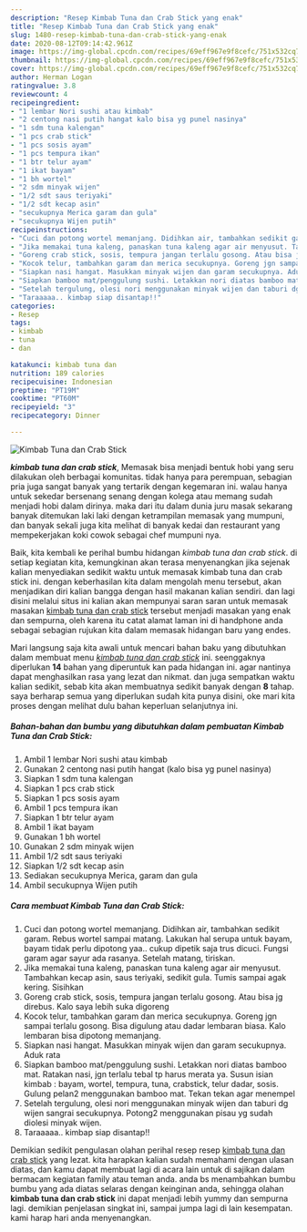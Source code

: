```yaml
---
description: "Resep Kimbab Tuna dan Crab Stick yang enak"
title: "Resep Kimbab Tuna dan Crab Stick yang enak"
slug: 1480-resep-kimbab-tuna-dan-crab-stick-yang-enak
date: 2020-08-12T09:14:42.961Z
image: https://img-global.cpcdn.com/recipes/69eff967e9f8cefc/751x532cq70/kimbab-tuna-dan-crab-stick-foto-resep-utama.jpg
thumbnail: https://img-global.cpcdn.com/recipes/69eff967e9f8cefc/751x532cq70/kimbab-tuna-dan-crab-stick-foto-resep-utama.jpg
cover: https://img-global.cpcdn.com/recipes/69eff967e9f8cefc/751x532cq70/kimbab-tuna-dan-crab-stick-foto-resep-utama.jpg
author: Herman Logan
ratingvalue: 3.8
reviewcount: 4
recipeingredient:
- "1 lembar Nori sushi atau kimbab"
- "2 centong nasi putih hangat kalo bisa yg punel nasinya"
- "1 sdm tuna kalengan"
- "1 pcs crab stick"
- "1 pcs sosis ayam"
- "1 pcs tempura ikan"
- "1 btr telur ayam"
- "1 ikat bayam"
- "1 bh wortel"
- "2 sdm minyak wijen"
- "1/2 sdt saus teriyaki"
- "1/2 sdt kecap asin"
- "secukupnya Merica garam dan gula"
- "secukupnya Wijen putih"
recipeinstructions:
- "Cuci dan potong wortel memanjang. Didihkan air, tambahkan sedikit garam. Rebus wortel sampai matang. Lakukan hal serupa untuk bayam, bayam tidak perlu dipotong yaa.. cukup dipetik saja trus dicuci. Fungsi garam agar sayur ada rasanya. Setelah matang, tiriskan."
- "Jika memakai tuna kaleng, panaskan tuna kaleng agar air menyusut. Tambahkan kecap asin, saus teriyaki, sedikit gula. Tumis sampai agak kering. Sisihkan"
- "Goreng crab stick, sosis, tempura jangan terlalu gosong. Atau bisa jg direbus. Kalo saya lebih suka digoreng"
- "Kocok telur, tambahkan garam dan merica secukupnya. Goreng jgn sampai terlalu gosong. Bisa digulung atau dadar lembaran biasa. Kalo lembaran bisa dipotong memanjang."
- "Siapkan nasi hangat. Masukkan minyak wijen dan garam secukupnya. Aduk rata"
- "Siapkan bamboo mat/penggulung sushi. Letakkan nori diatas bamboo mat. Ratakan nasi, jgn terlalu tebal tp harus merata ya. Susun isian kimbab : bayam, wortel, tempura, tuna, crabstick, telur dadar, sosis. Gulung pelan2 menggunakan bamboo mat. Tekan tekan agar menempel"
- "Setelah tergulung, olesi nori menggunakan minyak wijen dan taburi dg wijen sangrai secukupnya. Potong2 menggunakan pisau yg sudah diolesi minyak wijen."
- "Taraaaaa.. kimbap siap disantap!!"
categories:
- Resep
tags:
- kimbab
- tuna
- dan

katakunci: kimbab tuna dan 
nutrition: 189 calories
recipecuisine: Indonesian
preptime: "PT19M"
cooktime: "PT60M"
recipeyield: "3"
recipecategory: Dinner

---
```



![Kimbab Tuna dan Crab Stick](https://img-global.cpcdn.com/recipes/69eff967e9f8cefc/751x532cq70/kimbab-tuna-dan-crab-stick-foto-resep-utama.jpg)

<b><i>kimbab tuna dan crab stick</i></b>, Memasak bisa menjadi bentuk hobi yang seru dilakukan oleh berbagai komunitas. tidak hanya para perempuan, sebagian pria juga sangat banyak yang tertarik dengan kegemaran ini. walau hanya untuk sekedar bersenang senang dengan kolega atau memang sudah menjadi hobi dalam dirinya. maka dari itu dalam dunia juru masak sekarang banyak ditemukan laki laki dengan ketrampilan memasak yang mumpuni, dan banyak sekali juga kita melihat di banyak kedai dan restaurant yang mempekerjakan koki cowok sebagai chef mumpuni nya.



Baik, kita kembali ke perihal bumbu hidangan <i>kimbab tuna dan crab stick</i>. di setiap kegiatan kita, kemungkinan akan terasa menyenangkan jika sejenak kalian menyediakan sedikit waktu untuk memasak kimbab tuna dan crab stick ini. dengan keberhasilan kita dalam mengolah menu tersebut, akan menjadikan diri kalian bangga dengan hasil makanan kalian sendiri. dan lagi disini melalui situs ini kalian akan mempunyai saran saran untuk memasak masakan <u>kimbab tuna dan crab stick</u> tersebut menjadi masakan yang enak dan sempurna, oleh karena itu catat alamat laman ini di handphone anda sebagai sebagian rujukan kita dalam memasak hidangan baru yang endes.


Mari langsung saja kita awali untuk mencari bahan baku yang dibutuhkan dalam membuat menu <u><i>kimbab tuna dan crab stick</i></u> ini. seenggaknya diperlukan <b>14</b> bahan yang diperuntuk kan pada hidangan ini. agar nantinya dapat menghasilkan rasa yang lezat dan nikmat. dan juga sempatkan waktu kalian sedikit, sebab kita akan membuatnya sedikit banyak dengan <b>8</b> tahap. saya berharap semua yang diperlukan sudah kita punya disini, oke mari kita proses dengan melihat dulu bahan keperluan selanjutnya ini.

<!--inarticleads1-->

##### Bahan-bahan dan bumbu yang dibutuhkan dalam pembuatan Kimbab Tuna dan Crab Stick:

1. Ambil 1 lembar Nori sushi atau kimbab
1. Gunakan 2 centong nasi putih hangat (kalo bisa yg punel nasinya)
1. Siapkan 1 sdm tuna kalengan
1. Siapkan 1 pcs crab stick
1. Siapkan 1 pcs sosis ayam
1. Ambil 1 pcs tempura ikan
1. Siapkan 1 btr telur ayam
1. Ambil 1 ikat bayam
1. Gunakan 1 bh wortel
1. Gunakan 2 sdm minyak wijen
1. Ambil 1/2 sdt saus teriyaki
1. Siapkan 1/2 sdt kecap asin
1. Sediakan secukupnya Merica, garam dan gula
1. Ambil secukupnya Wijen putih




<!--inarticleads2-->

##### Cara membuat Kimbab Tuna dan Crab Stick:

1. Cuci dan potong wortel memanjang. Didihkan air, tambahkan sedikit garam. Rebus wortel sampai matang. Lakukan hal serupa untuk bayam, bayam tidak perlu dipotong yaa.. cukup dipetik saja trus dicuci. Fungsi garam agar sayur ada rasanya. Setelah matang, tiriskan.
1. Jika memakai tuna kaleng, panaskan tuna kaleng agar air menyusut. Tambahkan kecap asin, saus teriyaki, sedikit gula. Tumis sampai agak kering. Sisihkan
1. Goreng crab stick, sosis, tempura jangan terlalu gosong. Atau bisa jg direbus. Kalo saya lebih suka digoreng
1. Kocok telur, tambahkan garam dan merica secukupnya. Goreng jgn sampai terlalu gosong. Bisa digulung atau dadar lembaran biasa. Kalo lembaran bisa dipotong memanjang.
1. Siapkan nasi hangat. Masukkan minyak wijen dan garam secukupnya. Aduk rata
1. Siapkan bamboo mat/penggulung sushi. Letakkan nori diatas bamboo mat. Ratakan nasi, jgn terlalu tebal tp harus merata ya. Susun isian kimbab : bayam, wortel, tempura, tuna, crabstick, telur dadar, sosis. Gulung pelan2 menggunakan bamboo mat. Tekan tekan agar menempel
1. Setelah tergulung, olesi nori menggunakan minyak wijen dan taburi dg wijen sangrai secukupnya. Potong2 menggunakan pisau yg sudah diolesi minyak wijen.
1. Taraaaaa.. kimbap siap disantap!!




Demikian sedikit pengulasan olahan perihal resep resep <u>kimbab tuna dan crab stick</u> yang lezat. kita harapkan kalian sudah memahami dengan ulasan diatas, dan kamu dapat membuat lagi di acara lain untuk di sajikan dalam bermacam kegiatan family atau teman anda. anda bs menambahkan bumbu bumbu yang ada diatas selaras dengan keinginan anda, sehingga olahan <b>kimbab tuna dan crab stick</b> ini dapat menjadi lebih yummy dan sempurna lagi. demikian penjelasan singkat ini, sampai jumpa lagi di lain kesempatan. kami harap hari anda menyenangkan.
